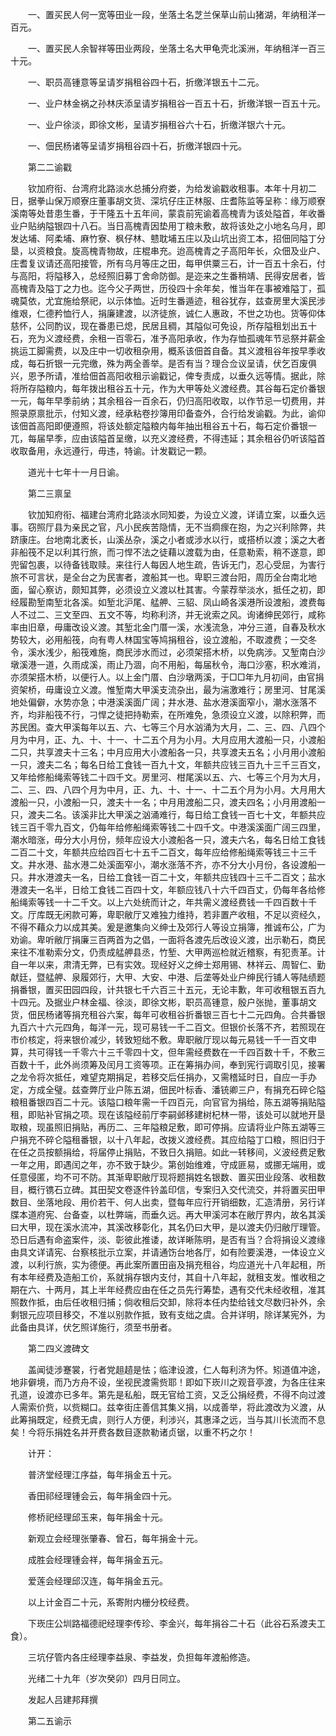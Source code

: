 <!-- { "loadSidebar": true } -->
　　一、置买民人何一宽等田业一段，坐落土名芝兰保草山前山猪湖，年纳租洋一百元。

　　一、置买民人余智祥等田业两段，坐落土名大甲龟壳北溪洲，年纳租洋一百三十元。

　　一、职员高锺意等呈请岁捐租谷四十石，折缴洋银五十二元。

　　一、业户林金祸之孙林庆添呈请岁捐租谷一百五十石，折缴洋银一百五十元。

　　一、业户徐淡，即徐文彬，呈请岁捐租谷六十石，折缴洋银六十元。

　　一、佃民杨诸等呈请岁捐租谷四十石，折缴洋银四十元。

　　第二二谕戳

　　钦加府衔、台湾府北路淡水总捕分府娄，为给发谕戳收租事。本年十月初二日，据拳山保万顺寮庄董事胡文货、深坑仔庄正林服、庄耆陈监等呈称：缘万顺寮溪南等处昔患生番，于干隆五十五年间，蒙袁前宪谕着高槐青为该处隘首，年收番业户贴纳隘银四十八石。当日高槐青因垫用丁粮未敷，故将该处之小地名乌月，即发达埔、阿柔埔、麻竹寮、枫仔林、戆耽埔五庄以及山坑出资工本，招佃同隘丁分垦，以资粮食。旋高槐青物故，庄棍串充。迨高槐青之子高阳年长，众佃及业户、庄耆复议请还高阳接管，所有乌月等庄之田，每甲供粟三石，计一百五十余石，付与高阳，将隘移入，总经照旧募丁舍命防御。是迩来之生番稍靖、民得安居者，皆高槐青及隘丁之力也。迄今父子两世，历役四十余年矣，惟当年在事被难隘丁，孤魂莫依，尤宜施给祭祀，以示体恤。近时生番遁迹，租谷犹存，兹查房里大溪民涉维艰，仁德矜恤行人，捐廉建渡，以济徒旅，诚仁人惠政，不世之功也。货等仰体慈怀，公同酌议，现在番患已熄，民居且稠，其隘似可免设，所存隘租划出五十石，充为义渡经费，余租一百零石，准予高阳承收，作为存恤孤魂年节忌祭并薪金挑运工脚需费，以及庄中一切收租杂用，概系该佃首自备。其义渡租谷年按早季收成，每石折银一元完缴，殊为两全善举。是否有当？理合佥议呈请，伏乞百废俱兴，恩予所请，准给佃首高阳收租示谕戳记，俾专责成，以垂久远等情。据此，除将所存隘粮内，每年拨出租谷五十元，作为大甲等处义渡经费。其谷每石定价番银一元，每年早季前纳；其余租谷一百余石，仍归高阳收取，以作节忌一切费用，并照录原禀批示，付知义渡，经承粘卷抄簿用印备查外，合行给发谕戳。为此，谕仰该佃首高阳即便遵照，将该处额定隘粮内每年抽出租谷五十石，每石定价番银一兀，每届早季，应由该隘首呈缴，以充义渡经费，不得违延；其余租谷仍听该隘首收取备用，永远遵行，毋违，特谕。计发戳记一颗。

　　道光十七年十一月日谕。

　　第二三禀呈

　　钦加知府衔、福建台湾府北路淡水同知娄，为设立义渡，详请立案，以垂久远事。窃照厅县为亲民之官，凡小民疾苦隐情，无不当痌瘝在抱，为之兴利除弊，共跻康庄。台地南北袤长，山溪丛杂，溪之小者或涉水以行，或搭桥以渡；溪之大者非船筏不足以利其行旅，而刁悍不法之徒藉以渡载为由，任意勒索，稍不遂意，即兜留包裹，以待备钱取赎。来往行人每因人地生疏，告诉无门，忍心受屈，为害行旅不可言状，是全台之为民害者，渡船其一也。卑职三渡台阳，周历全台南北地面，留心察访，颇知其弊，必须设立义渡以杜其害。今蒙荐举淡水，抵任之初，即经履勘堑南堑北各溪。如堑北沪尾、艋舺、三貂、凤山崎各溪港所设渡船，渡费每人不过二、三文至四、五文不等，均称利济，并无讹索之风。询诸绅民郊行，咸称率由旧章，毋庸改设义渡。其堑北金门厝一溪，水浅流急，冲分三道，自春及秋水势较大，必用船筏，向有粤人林国宝等鸠捐租谷，设立渡船，不取渡费；一交冬令，溪水浅少，船筏难施，商民涉水而过，必须架搭木桥，以免病涉。又堑南白沙墩溪港一道，久雨成溪，雨止乃涸，向不用船，每届秋令，海口沙塞，积水难消，亦须架搭木桥，以便行人。以上金门厝、白沙墩两溪，于□□年九月初间，由官捐资架桥，毋庸设立义渡。惟堑南大甲溪支流杂出，最为湍激难行；房里河、甘尾溪地处偏僻，水势亦急；中港溪溪面广阔；井水港、盐水港溪面窄小，潮水涨落不齐，均非船筏不行，刁悍之徒把持勒索，在所难免，急须设立义渡，以除积弊，而苏民困。查大甲溪每年以五、六、七等三个月水汹涌为大月，二、三、四、八四个月为中月，正、九、十、十一、十二五个月为小月。大月应用大渡船一只，小渡船二只，共享渡夫十三名；中月应用大小渡船各一只，共享渡夫五名；小月用小渡船一只，渡夫二名；每名日给工食钱一百九十文，年额共应钱三百九十三千三百文，又年给修船绳索等钱二十四千文。房里河、柑尾溪以五、六、七等三个月为大月，二、三、四、八四个月为中月，正、九、十、十一、十二五个月为小月。大月用大渡船一只，小渡船一只，渡夫十一名；中月用渡船二只，渡夫四名；小月用渡船一只，渡夫二名。该溪非比大甲溪之汹涌难行，每日给工食钱一百七十文，年额共应钱三百千零九百文，仍每年给修船绳索等钱二十四千文。中港溪溪面广阔三四里，潮水暗涨，毋分大小月份，频年应设大小渡船各一只，渡夫六名，每名日给工食钱二百二十文，年额共应给四百七十五千二百文，每年应给修船绳索等钱三十三千文。井水港、盐水港二处溪面窄小，潮水涨落不齐，亦不分大小月份，各设渡船一只。井水港渡夫一名，日给工食钱一百二十文，年额共应钱四十三千二百文；盐水港渡夫一名半，日给工食钱二百四十文，年额应钱八十六千四百丈，仍每年各给修船绳索等钱一十二千文。以上六处统而计之，年共需义渡经费钱一千四百数十千文。厅库既无闲款可筹，卑职敝厅又难独力维持，若非置产收租，不足以资经久，不得不藉众力以成其美。爰是邀集向义绅士及郊行人等设立捐簿，推诚布公，广为劝谕。卑听敝厅捐廉三百两首为之倡，一面将各渡先后改设义渡，出示勒石，商民来往不准勒索分文，仍责成艋舺县丞，竹堑、大甲两巡检就近稽察，有犯责革。计自一年以来，肃清无弊，已有实效。现经好义之绅士郑用锡、林祥云、周智仁、勤献廷，暨艋舺、泉履郊行，大甲、大安、中港、后垄等处业户绅民行铺人等陆绩题捐番银，置买田园四段，计共银七千六百三十五元，无论丰歉，年可收租银五百九十四元。及据业户林金福、徐淡，即徐文彬，职员高锺意，殷户张抛，董事胡文货，佃民杨诸等捐充租谷六案，每年可收租谷折番银三百七十二元四角。合共番银九百六十六元四角，每洋一元，现可易钱一千二百文。但银价长落不齐，若照现在市价核定，将来银价减少，转致短绌不敷。卑职敝厅现以每元易钱一千一百文申算，共可得钱一千零六十三千零四十文，但年需经费数在一千四百数十千，不敷三百数十千，此外尚须筹及闰月工资等项。正在筹捐办间，奉到宪行调取引见，接署之龙令将次抵任，难望克期捐足，若移交后任捐办，又需稽延时日，自应一手办定，方成全璧。兹查弊厅业户陈五湖，佃民叶标香、潘铳卿三户，有捐充石碎仑隘粮租番银四百二十元。该隘口粮年需一千四百元，向官官为捐给，陈五湖等捐贴隘租，即贴补官捐之项。现在该隘经前厅李嗣邺移建树杞林一带，该处可以就地开垦取粮，现虽照旧捐贴，再历二、三年隘粮足敷，即可停捐。应请将业户陈五湖等三户捐充不碎仑隘租番银，以十八年起，改拨义渡经费。其应给隘丁口粮，照旧归于在任之员按额捐给，将届停止捐贴，不致日久捐赔。如此一转移间，义波经费足敷一年之用，即遇闰之年，亦不致于缺少。第创始维难，守成匪易，或挪无端用，或任意侵匿，均不可不防。其渐卑职敝厅现将题捐姓名银数、置买田业段落、收租数目，概行镌石立碑。其田契文卷逐件钤盖印信，专案归入交代流交，并将置买田甲数目、坐落地段、用价若干、何人出卖，暨每年应行开销细数，汇造清册，另行详牒本道府宪、台备查，以杜弊端，而垂久远。再大甲溪河本在敝厅界内，故名其溪曰大甲，现在溪水流冲，其溪改移彰化，其名仍曰大甲，是以渡夫仍归敝厅理管。恐日后遇有命盗案件，淡、彰彼此推诿，故详晰陈明，是否有当？合将捐设义渡缘由具文详请宪、台察核批示立案，并请通饬台地各厅，如有险要溪港，一体设立义渡，以利行旅，实为德便。再此案所置田亩及捐充租谷，均应道光十八年起租，所有本年经费及造船工价，系就捐存银内支付，其自十八年起，就租支发。惟收租之期在六、十两月，其上半年经费应由在任之员先行筹垫，遇有交代未经收租，准其照数作抵，由后任收租归捕；倘收租后交卸，除将本任内垫给钱文尽数归补外，余剩银元应项目移交，不准以别款作抵，致有支绌之虞。合并详明，除详某宪外，为此备由具详，伏乞照详施行，须至书册者。

　　第二四义渡碑文

　　盖闻徒涉蹇裳，行者党趄趦是怯；临津设渡，仁人每利济为怀。矧道值冲途，地非僻境，而乃方舟不设，坐视民渡需赀耶！即如下崁川之观音亭渡，为各庄往来孔道，设渡亦已多年。第先是私船，既无官给工资，又乏公捐经费，不得不向过渡人需索价赀，以赀糊口。兹幸街庄善信其集义捐，以成善举，将此渡改为义渡，从此筹捐既定，经费无虞，则行人方便，利涉兴，其惠泽之远，当与其川长流而不息矣！今将乐捐姓名并开费各数目逐款勒诸贞锯，以重不朽之尔！

　　计开：

　　普济堂经理江序益，每年捐金五十元。

　　香田祁经理锺会云，每年捐金四十元。

　　修桥祀经理邱玉来，每年捐金十元。

　　新观立会经理张肇春、曾石，每年捐金十元。

　　成胜会经理锺会祥，每年捐金五元。

　　爱莲会经理邱汉连，每年捐金五元。

　　以上计金百二十元，系寄附内栅分校经费。

　　下崁庄公圳路福德祀经理李传珍、李金兴，每年捐谷二十石（此谷石系渡夫工食）。

　　三坑仔管内各庄经理李益泉、李益发，负担每年渡船修造。

　　光绪二十九年（岁次癸卯）四月日同立。

　　发起人吕建邦拜撰

　　第二五谕示

